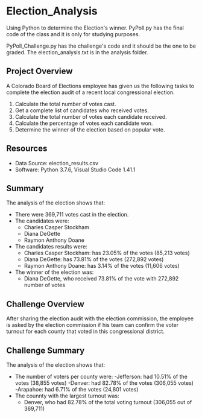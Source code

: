 # Election_Analysis
Using Python to determine the Election's winner. 
PyPoll.py has the final code of the class and it is only for studying purposes. 

PyPoll_Challenge.py has the challenge's code and it should be the one to be graded.
The election_analysis.txt is in the analysis folder.

## Project Overview
A Colorado Board of Elections employee has given us the following tasks to complete the election audit of a recent local congressional election.

1. Calculate the total number of votes cast.
2. Get a complete list of candidates who received votes.
3. Calculate the total number of votes each candidate received.
4. Calculate the percentage of votes each candidate won.
5. Determine the winner of the election based on popular vote.

## Resources
- Data Source: election_results.csv
- Software: Python 3.7.6, Visual Studio Code 1.41.1

## Summary
The analysis of the election shows that:
- There were 369,711 votes  cast in the election.
- The candidates were:
    - Charles Casper Stockham
    - Diana DeGette
    - Raymon Anthony Doane
- The candidates results were: 
    - Charles Casper Stockham: has 23.05% of the votes (85,213 votes)
    - Diana DeGette: has 73.81% of the votes (272,892 votes)
    - Raymon Anthony Doane: has 3.14% of the votes (11,606 votes)
- The winner of the election was:
    - Diana DeGette, who received 73.81% of the vote with 272,892 number of votes

## Challenge Overview
After sharing the election audit with the election commission, the employee is asked by the election commission if his team can confirm the voter turnout for each county that voted in this congressional district.

## Challenge Summary
The analysis of the election shows that:
- The number of voters per county were:
    -Jefferson: had 10.51% of the votes (38,855 votes)
    -Denver: had 82.78% of the votes (306,055 votes)
    -Arapahoe: had 6.71% of the votes (24,801 votes)
- The counnty with the largest turnout was:
    - Denver, who had 82.78% of the total voting turnout (306,055 out of 369,711)
